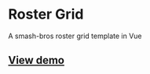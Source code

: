 # Roster Grid
A smash-bros roster grid template in Vue

## [View demo](klemek.github.io/roster-grid/)